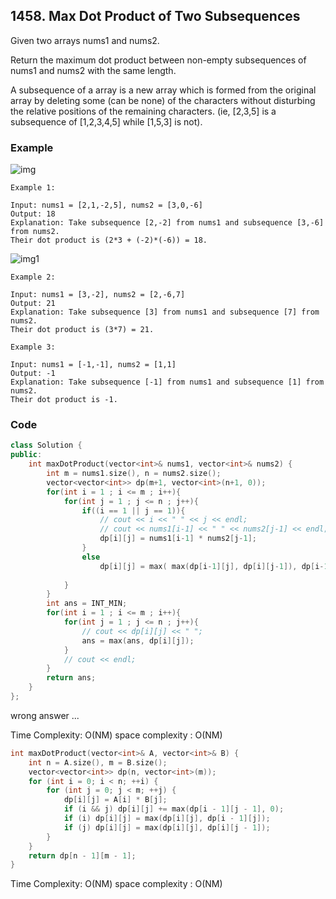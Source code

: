 ## 1458. Max Dot Product of Two Subsequences

Given two arrays nums1 and nums2.

Return the maximum dot product between non-empty subsequences of nums1 and nums2 with the same length.

A subsequence of a array is a new array which is formed from the original array by deleting some (can be none) of the characters without disturbing the relative positions of the remaining characters. (ie, [2,3,5] is a subsequence of [1,2,3,4,5] while [1,5,3] is not).




### Example
![img](https://assets.leetcode.com/uploads/2020/05/06/palindromic_paths_1.png "img")
```
Example 1:

Input: nums1 = [2,1,-2,5], nums2 = [3,0,-6]
Output: 18
Explanation: Take subsequence [2,-2] from nums1 and subsequence [3,-6] from nums2.
Their dot product is (2*3 + (-2)*(-6)) = 18.
```

![img1](https://assets.leetcode.com/uploads/2020/05/07/palindromic_paths_2.png "img1")
```
Example 2:

Input: nums1 = [3,-2], nums2 = [2,-6,7]
Output: 21
Explanation: Take subsequence [3] from nums1 and subsequence [7] from nums2.
Their dot product is (3*7) = 21.
```

```
Example 3:

Input: nums1 = [-1,-1], nums2 = [1,1]
Output: -1
Explanation: Take subsequence [-1] from nums1 and subsequence [1] from nums2.
Their dot product is -1.
```

### Code
```c++
class Solution {
public:
    int maxDotProduct(vector<int>& nums1, vector<int>& nums2) {
        int m = nums1.size(), n = nums2.size();
        vector<vector<int>> dp(m+1, vector<int>(n+1, 0));
        for(int i = 1 ; i <= m ; i++){
            for(int j = 1 ; j <= n ; j++){
                if((i == 1 || j == 1)){
                    // cout << i << " " << j << endl;
                    // cout << nums1[i-1] << " " << nums2[j-1] << endl;
                    dp[i][j] = nums1[i-1] * nums2[j-1];
                }
                else
                    dp[i][j] = max( max(dp[i-1][j], dp[i][j-1]), dp[i-1][j-1] + nums1[i-1] * nums2[j-1]);
                
            }
        }
        int ans = INT_MIN;
        for(int i = 1 ; i <= m ; i++){
            for(int j = 1 ; j <= n ; j++){
                // cout << dp[i][j] << " ";
                ans = max(ans, dp[i][j]);
            }
            // cout << endl;
        }        
        return ans;
    }
};
```
wrong answer ...

Time Complexity: O(NM)
space complexity : O(NM)

```c++
int maxDotProduct(vector<int>& A, vector<int>& B) {
    int n = A.size(), m = B.size();
    vector<vector<int>> dp(n, vector<int>(m));
    for (int i = 0; i < n; ++i) {
        for (int j = 0; j < m; ++j) {
            dp[i][j] = A[i] * B[j];
            if (i && j) dp[i][j] += max(dp[i - 1][j - 1], 0);
            if (i) dp[i][j] = max(dp[i][j], dp[i - 1][j]);
            if (j) dp[i][j] = max(dp[i][j], dp[i][j - 1]);
        }
    }
    return dp[n - 1][m - 1];
}
```
Time Complexity: O(NM)
space complexity : O(NM)


```python
```
